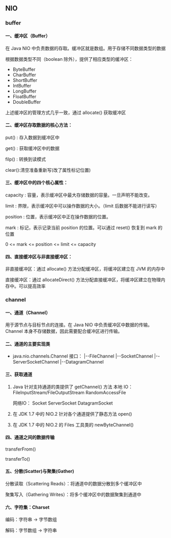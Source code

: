 ## NIO

### buffer

#### 一、缓冲区（Buffer）

在 Java NIO 中负责数据的存取。缓冲区就是数组。用于存储不同数据类型的数据

根据数据类型不同（boolean 除外），提供了相应类型的缓冲区：

- ByteBuffer
- CharBuffer
- ShortBuffer
- IntBuffer
- LongBuffer
- FloatBuffer
- DoubleBuffer

上述缓冲区的管理方式几乎一致，通过 allocate() 获取缓冲区



#### 二、缓冲区存取数据的核心方法：

put() : 存入数据到缓冲区中

get() : 获取缓冲区中的数据

filp() : 转换到读模式

clear():清空准备重新写(改了属性标记位置)



#### 三、缓冲区中的四个核心属性：

capacity : 容量，表示缓冲区中最大存储数据的容量。一旦声明不能改变。

limit : 界限，表示缓冲区中可以操作数据的大小。（limit 后数据不能进行读写）

position : 位置，表示缓冲区中正在操作数据的位置。

mark : 标记，表示记录当前 position 的位置。可以通过 reset() 恢复到 mark 的位置



0 <= mark <= position <= limit <= capacity



#### 四、直接缓冲区与非直接缓冲区：

非直接缓冲区：通过 allocate() 方法分配缓冲区，将缓冲区建立在 JVM 的内存中

直接缓冲区：通过 allocateDirect() 方法分配直接缓冲区，将缓冲区建立在物理内存中。可以提高效率



### channel

#### 一、通道（Channel）

用于源节点与目标节点的连接。在 Java NIO 中负责缓冲区中数据的传输。Channel 本身不存储数据，因此需要配合缓冲区进行传输。



#### 二、通道的主要实现类

* 	java.nio.channels.Channel 接口：
     |--FileChannel
      		|--SocketChannel
      		|--ServerSocketChannel
      		|--DatagramChannel



#### 三、获取通道

1. Java 针对支持通道的类提供了 getChannel() 方法
     本地 IO：
      		FileInputStream/FileOutputStream
      		RandomAccessFile

     网络IO：
     		Socket
      		ServerSocket
      		DatagramSocket

2. 在 JDK 1.7 中的 NIO.2 针对各个通道提供了静态方法 open()

3. 在 JDK 1.7 中的 NIO.2 的 Files 工具类的 newByteChannel()



#### 四、通道之间的数据传输

transferFrom()

transferTo()



#### 五、分散(Scatter)与聚集(Gather)

分散读取（Scattering Reads）：将通道中的数据分散到多个缓冲区中

聚集写入（Gathering Writes）：将多个缓冲区中的数据聚集到通道中



#### 六、字符集：Charset

编码：字符串 -> 字节数组

解码：字节数组  -> 字符串

